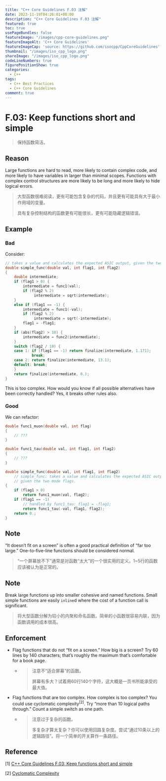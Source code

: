```yaml
---
title: "C++ Core Guidelines F.03 注解"
date: 2023-11-19T04:26:01+08:00
description: "C++ Core Guidelines F.03 注解"
featured: true
toc: true
usePageBundles: false
featureImage: "/images/cpp-core-guidelines.png"
featureImageAlt: 'C++ Core Guidelines'
featureImageCap: 'source: https://github.com/isocpp/CppCoreGuidelines'
thumbnail: "/images/iso_cpp_logo.png"
shareImage: "/images/iso_cpp_logo.png"
codeLineNumbers: true
figurePositionShow: true
categories:
  - C++
tags:
  - C++ Best Practices
  - C++ Core Guidelines
comment: true
---
```


# F.03: Keep functions short and simple

>保持函数简洁。

## Reason

Large functions are hard to read, more likely to contain complex code, and more likely to have variables in larger than minimal scopes. Functions with complex control structures are more likely to be long and more likely to hide logical errors.

>大型函数很难阅读，更有可能包含复杂的代码，并且更有可能具有大于最小作用域的变量。
>
>具有复杂控制结构的函数更有可能很长，更有可能隐藏逻辑错误。

## Example

### Bad

Consider:

```c++
// takes a value and calculates the expected ASIC output, given the two mode flags.
double simple_func(double val, int flag1, int flag2)
{
    double intermediate;
    if (flag1 > 0) {
        intermediate = func1(val);
        if (flag2 % 2)
             intermediate = sqrt(intermediate);
    }
    else if (flag1 == -1) {
        intermediate = func1(-val);
        if (flag2 % 2)
             intermediate = sqrt(-intermediate);
        flag1 = -flag1;
    }
    if (abs(flag2) > 10) {
        intermediate = func2(intermediate);
    }
    switch (flag2 / 10) {
    case 1: if (flag1 == -1) return finalize(intermediate, 1.171);
            break;
    case 2: return finalize(intermediate, 13.1);
    default: break;
    }
    return finalize(intermediate, 0.);
}
```

This is too complex. How would you know if all possible alternatives have been correctly handled? Yes, it breaks other rules also.

### Good

We can refactor:

```c++
double func1_muon(double val, int flag)
{
    // ???
}

double func1_tau(double val, int flag1, int flag2)
{
    // ???
}

double simple_func(double val, int flag1, int flag2)
    // simple_func: takes a value and calculates the expected ASIC output,
    // given the two mode flags.
{
    if (flag1 > 0)
        return func1_muon(val, flag2);
    if (flag1 == -1)
        // handled by func1_tau: flag1 = -flag1;
        return func1_tau(-val, flag1, flag2);
    return 0.;
}
```

## Note

“It doesn’t fit on a screen” is often a good practical definition of “far too large.” One-to-five-line functions should be considered normal.

>“一个屏幕放不下”通常是对函数“太大”的一个很实用的定义。1~5行的函数应该被认为是正常的。

## Note

Break large functions up into smaller cohesive and named functions. Small simple functions are easily `inline`d where the cost of a function call is significant.

>将大型函数分解为较小的内聚和命名函数。简单的小函数很容易内联，因为函数调用的成本很高。

## Enforcement

- Flag functions that do not “fit on a screen.” How big is a screen? Try 60 lines by 140 characters; that’s roughly the maximum that’s comfortable for a book page.

  - > 注意不“适合屏幕”的函数。
    >
    > 屏幕有多大？试着用60行140个字符，这大概是一页书所能承受的最大值。

- Flag functions that are too complex. How complex is too complex? You could use cyclomatic complexity<sup>[2]</sup>. Try “more than 10 logical paths through.” Count a simple switch as one path.

  - >注意过于复杂的函数。
    >
    >多复杂才算太复杂？你可以使用回路复杂度。尝试“通过10条以上的逻辑路径”。将一个简单的开关算作一条路径。

## Reference

[1] [C++ Core Guidelines F.03: Keep functions short and simple](https://isocpp.github.io/CppCoreGuidelines/CppCoreGuidelines#f3-keep-functions-short-and-simple)

[2] [Cyclomatic Complexity](https://en.wikipedia.org/wiki/Cyclomatic_complexity)

